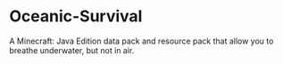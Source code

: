 # Oceanic-Survival
A Minecraft: Java Edition data pack and resource pack that allow you to breathe underwater, but not in air.
